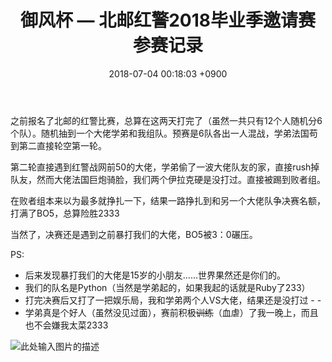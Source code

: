 ﻿---
layout: post
title: 御风杯 — 北邮红警2018毕业季邀请赛 参赛记录
date: 2018-07-04 00:18:03 +0900
categories: 日记
---

之前报名了北邮的红警比赛，总算在这两天打完了（虽然一共只有12个人随机分6个队）。随机抽到一个大佬学弟和我组队。预赛是6队各出一人混战，学弟法国苟到第二直接轮空第一轮。

第二轮直接遇到红警战网前50的大佬，学弟偷了一波大佬队友的家，直接rush掉队友，然而大佬法国巨炮骑脸，我们两个伊拉克硬是没打过。直接被踢到败者组。

在败者组本来以为最多就挣扎一下，结果一路挣扎到和另一个大佬队争决赛名额，打满了BO5，总算险胜2333

当然了，决赛还是遇到之前暴打我们的大佬，BO5被3：0碾压。

PS:
- 后来发现暴打我们的大佬是15岁的小朋友……世界果然还是你们的。
- 我们的队名是Python（当然是学弟起的，如果我起的话就是Ruby了233）
- 打完决赛后又打了一把娱乐局，我和学弟两个人VS大佬，结果还是没打过 - - 
- 学弟真是个好人（虽然没见过面），赛前积极~~训练~~（血虐）了我一晚上，而且也不会嫌我太菜2333

![此处输入图片的描述][1]

[1]: https://raw.githubusercontent.com/Ncerzzk/MyBlog/master/img/compe.jpg








